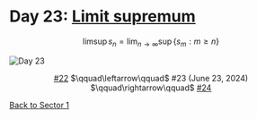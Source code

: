 # Day 23: [Limit supremum](https://en.wikipedia.org/wiki/Limit_supremum)

$$\limsup s_n=\lim_{n\to\infty}\sup\{s_m:m\ge n\}$$

<picture><img alt="Day 23" src="0023.png"></picture>

<center><a href="0022.html">#22</a> $\qquad\leftarrow\qquad$ #23 (June 23, 2024) $\qquad\rightarrow\qquad$ <a href="0024.html">#24</a></center>

[Back to Sector 1](../0-63.md)